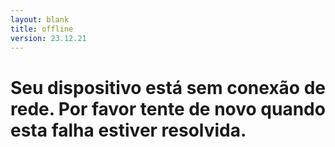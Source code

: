 ```yaml
---
layout: blank
title: offline
version: 23.12.21
---
```


# Seu dispositivo está sem conexão de rede. Por favor tente de novo quando esta falha estiver resolvida.